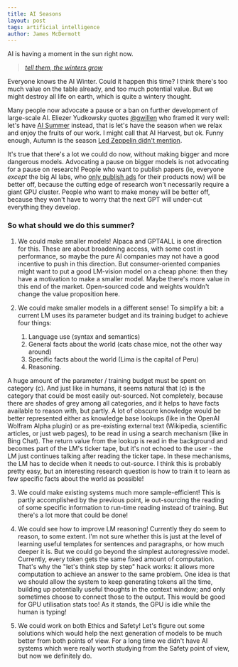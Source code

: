 ```yaml
---
title: AI Seasons
layout: post
tags: artificial_intelligence
author: James McDermott
---
```


AI is having a moment in the sun right now.

> *[tell them, the winters grow](https://www.lightspeedmagazine.com/fiction/love-is-the-plan-the-plan-is-death/)*

Everyone knows the AI Winter. Could it happen this time? I think there's too much value on the table already, and too much potential value. But we might destroy all life on earth, which is quite a wintery thought.

Many people now advocate a pause or a ban on further development of large-scale AI. Eliezer Yudkowsky quotes [@gwillen](https://twitter.com/gwillen/) who framed it very well: let's have [AI Summer](https://twitter.com/ESYudkowsky/status/1636315864596385792) instead, that is let's have the season when we relax and enjoy the fruits of our work. I might call that AI Harvest, but ok. Funny enough, Autumn is the season [Led Zeppelin didn't mention](https://genius.com/Led-zeppelin-the-rain-song-lyrics).

It's true that there's a lot we could do now, without making bigger and more dangerous models. Advocating a pause on bigger models is not advocating for a pause on research! People who want to publish papers (ie, everyone *except* the big AI labs, who [only publish ads](https://cdn.openai.com/papers/gpt-4.pdf) for their products now) will be better off, because the cutting edge of research won't necessarily require a giant GPU cluster. People who want to make money will be better off, because they won't have to worry that the next GPT will under-cut everything they develop. 


### So what should we do this summer?

1. We could make smaller models! Alpaca and GPT4ALL is one direction for this. These are about broadening access, with some cost in performance, so maybe the pure AI companies may not have a good incentive to push in this direction. But consumer-oriented companies might want to put a good LM-vision model on a cheap phone: then they have a motivation to make a smaller model. Maybe there's more value in this end of the market. Open-sourced code and weights wouldn't change the value proposition here.

2. We could make smaller models in a different sense! To simplify a bit: a current LM uses its parameter budget and its training budget to achieve four things:

    1. Language use (syntax and semantics)
    2. General facts about the world (cats chase mice, not the other way around)
    3. Specific facts about the world (Lima is the capital of Peru)
    4. Reasoning.

A huge amount of the parameter / training budget must be spent on category (c). And just like in humans, it seems natural that (c) is the category that could be most easily out-sourced. Not completely, because there are shades of grey among all categories, and it helps to have facts available to reason with, but partly. A lot of obscure knowledge would be better represented either as knowledge base lookups (like in the OpenAI Wolfram Alpha plugin) or as pre-existing external text (Wikipedia, scientific articles, or just web pages), to be read in using a search mechanism (like in Bing Chat). The return value from the lookup is read in the background and becomes part of the LM's ticker tape, but it's not echoed to the user - the LM just continues talking after reading the ticker tape. In these mechanisms, the LM has to decide when it needs to out-source. I think this is probably pretty easy, but an interesting research question is how to train it to learn as few specific facts about the world as possible! 

3. We could make existing systems much more sample-efficient! This is partly accomplished by the previous point, ie out-sourcing the reading of some specific information to run-time reading instead of training. But there's a lot more that could be done!

4. We could see how to improve LM reasoning! Currently they do seem to reason, to some extent. I'm not sure whether this is just at the level of learning useful templates for sentences and paragraphs, or how much deeper it is. But we could go beyond the simplest autoregressive model. Currently, every token gets the same fixed amount of computation. That's why the "let's think step by step" hack works: it allows more computation to achieve an answer to the same problem. One idea is that we should allow the system to keep generating tokens all the time, building up potentially useful thoughts in the context window; and only sometimes choose to connect those to the output. This would be good for GPU utilisation stats too! As it stands, the GPU is idle while the human is typing!

5. We could work on both Ethics and Safety! Let's figure out some solutions which would help the next generation of models to be much better from both points of view. For a long time we didn't have AI systems which were really worth studying from the Safety point of view, but now we definitely do. 

